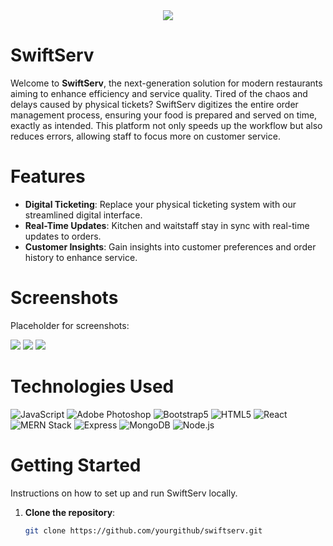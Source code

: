 <div id="header" align="center">
    <img src="https://via.placeholder.com/150">
</div>

# SwiftServ

Welcome to **SwiftServ**, the next-generation solution for modern restaurants aiming to enhance efficiency and service quality. Tired of the chaos and delays caused by physical tickets? SwiftServ digitizes the entire order management process, ensuring your food is prepared and served on time, exactly as intended. This platform not only speeds up the workflow but also reduces errors, allowing staff to focus more on customer service.

# Features

- **Digital Ticketing**: Replace your physical ticketing system with our streamlined digital interface.
- **Real-Time Updates**: Kitchen and waitstaff stay in sync with real-time updates to orders.
- **Customer Insights**: Gain insights into customer preferences and order history to enhance service.

# Screenshots

Placeholder for screenshots:

<img src="https://via.placeholder.com/300x200">
<img src="https://via.placeholder.com/300x200">
<img src="https://via.placeholder.com/300x200">

# Technologies Used

![JavaScript](https://img.shields.io/badge/-JavaScript-05122A?style=flat&logo=javascript)
![Adobe Photoshop](https://img.shields.io/badge/-Adobe_Photoshop-05122A?style=flat&logo=adobephotoshop)
![Bootstrap5](https://img.shields.io/badge/-Bootstrap5-05122A?style=flat&logo=bootstrap)
![HTML5](https://img.shields.io/badge/-HTML5-05122A?style=flat&logo=html5)
![React](https://img.shields.io/badge/-React-05122A?style=flat&logo=react)
![MERN Stack](https://img.shields.io/badge/-MERN_Stack-05122A?style=flat&logo=mern)
![Express](https://img.shields.io/badge/-Express-05122A?style=flat&logo=express)
![MongoDB](https://img.shields.io/badge/-MongoDB-05122A?style=flat&logo=mongodb)
![Node.js](https://img.shields.io/badge/-Node.js-05122A?style=flat&logo=node.js)

# Getting Started

Instructions on how to set up and run SwiftServ locally.

1. **Clone the repository**:
   ```bash
   git clone https://github.com/yourgithub/swiftserv.git
